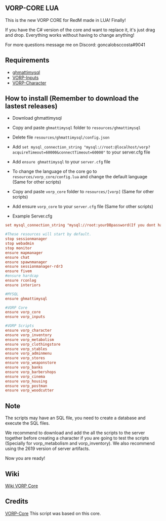 ## VORP-CORE LUA
This is the new VORP CORE for RedM made in LUA! Finally!

If you have the C# version of the core and want to replace it, it's just drag and drop. Everything works without having to change anything!

For more questions message me on Discord: goncalobsccosta#9041

## Requirements
- [ghmattimysql](https://github.com/GHMatti/ghmattimysql/releases)
- [VORP-Inputs](https://github.com/VORPCORE/VORP-Inputs/releases)
- [VORP-Character](https://github.com/VORPCORE/VORP-Character/releases)

## How to install (Remember to download the lastest releases)
* Download ghmattimysql
* Copy and paste ``ghmattimysql`` folder to ``resources/ghmattimysql``
* Delete file ``resources/ghmattimysql/config.json``
* Add ``set mysql_connection_string "mysql://root:@localhost/vorp?acquireTimeout=60000&connectTimeout=60000"`` to your server.cfg file
* Add ``ensure ghmattimysql`` to your ``server.cfg`` file

* To change the language of the core go to ``resources/vorp_core/config.lua`` and change the default language (Same for other scripts)
* Copy and paste ``vorp_core`` folder to ``resources/[vorp]`` (Same for other scripts)
* Add ensure ``vorp_core`` to your ``server.cfg`` file (Same for other scripts)
* Example Server.cfg

```cfg
set mysql_connection_string "mysql://root:yourDBpassword(If you dont have one, leave this blank)@localhost/vorp?acquireTimeout=60000&connectTimeout=60000"

#These resources will start by default.
stop sessionmanager
stop webadmin
stop monitor
ensure mapmanager
ensure chat
ensure spawnmanager
ensure sessionmanager-rdr3
ensure fivem
#ensure hardcap
ensure rconlog
ensure interiors

#MYSQL
ensure ghmattimysql

#VORP Core
ensure vorp_core
ensure vorp_inputs

#VORP Scripts
ensure vorp_character
ensure vorp_inventory
ensure vorp_metabolism
ensure vorp_clothingstore
ensure vorp_stables
ensure vorp_adminmenu
ensure vorp_stores
ensure vorp_weaponstore
ensure vorp_banks
ensure vorp_barbershops
ensure vorp_cinema
ensure vorp_housing
ensure vorp_postman
ensure vorp_woodcutter
```

## Note

The scripts may have an SQL file, you need to create a database and execute the SQL files.

We recommend to download and add the all the scripts to the server together before creating a character if you are going to test the scripts (Specially for vorp_metabolism and vorp_inventory).
We also recommend using the 2619 version of server artifacts.

Now you are ready!

## Wiki
[Wiki VORP Core](http://docs.vorpcore.com:3000/home)

## Credits
[VORP-Core](https://github.com/VORPCORE/VORP-Core/releases) This script was based on this core.
